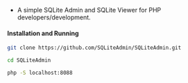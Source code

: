 * A simple SQLite Admin and SQLite Viewer for PHP developers/development.

#### Installation and Running
```bash
git clone https://github.com/SQLiteAdmin/SQLiteAdmin.git
```
```bash
cd SQLiteAdmin
```
```bash
php -S localhost:8088
```
<!--
**SQLiteAdmin/SQLiteAdmin** is a ✨ _special_ ✨ repository because its `README.md` (this file) appears on your GitHub profile.

Here are some ideas to get you started:

- 🔭 I’m currently working on ...
- 🌱 I’m currently learning ...
- 👯 I’m looking to collaborate on ...
- 🤔 I’m looking for help with ...
- 💬 Ask me about ...
- 📫 How to reach me: ...
- 😄 Pronouns: ...
- ⚡ Fun fact: ...
-->
